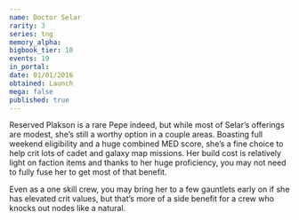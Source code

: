 ```yaml
---
name: Doctor Selar
rarity: 3
series: tng
memory_alpha:
bigbook_tier: 10
events: 19
in_portal:
date: 01/01/2016
obtained: Launch
mega: false
published: true
---
```


Reserved Plakson is a rare Pepe indeed, but while most of Selar’s offerings are modest, she’s still a worthy option in a couple areas. Boasting full weekend eligibility and a huge combined MED score, she’s a fine choice to help crit lots of cadet and galaxy map missions. Her build cost is relatively light on faction items and thanks to her huge proficiency, you may not need to fully fuse her to get most of that benefit.

Even as a one skill crew, you may bring her to a few gauntlets early on if she has elevated crit values, but that’s more of a side benefit for a crew who knocks out nodes like a natural.
